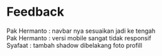 # Feedback
Pak Hermanto : navbar nya sesuaikan jadi ke tengah
<br>
Pak Hermanto : versi mobile sangat tidak responsif
<br>
Syafaat : tambah shadow dibelakang foto profill

